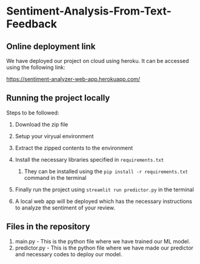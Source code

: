 # Sentiment-Analysis-From-Text-Feedback
## Online deployment link
We have deployed our project on cloud using heroku. It can be accessed using the following link:

https://sentiment-analyzer-web-app.herokuapp.com/

## Running the project locally
Steps to be followed:
1. Download the zip file
2. Setup your viryual environment
3. Extract the zipped contents to the environment
4. Install the necessary libraries specified in ```requirements.txt```

      1. They can be installed using the ```pip install -r requirements.txt``` command in the terminal

5. Finally run the project using ```streamlit run predictor.py``` in the terminal
6. A local web app will be deployed which has the necessary instructions to analyze the sentiment of your review.

## Files in the repository
1. main.py - This is the python file where we have trained our ML model.
1. predictor.py - This is the python file where we have made our predictor and necessary codes to deploy our model.
